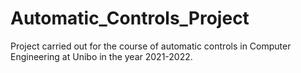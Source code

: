 # Automatic_Controls_Project
Project carried out for the course of automatic controls in Computer Engineering at Unibo in the year 2021-2022.
